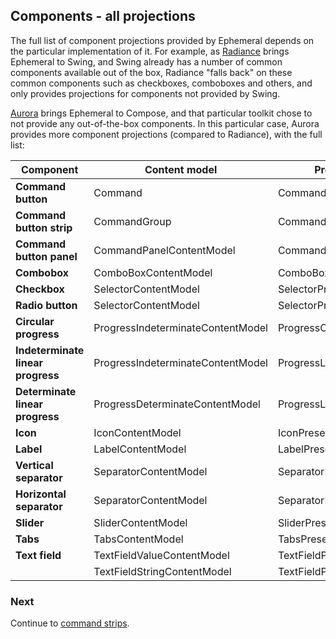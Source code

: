 ## Components - all projections

The full list of component projections provided by Ephemeral depends on the particular implementation of it. For example, as [Radiance](https://github.com/kirill-grouchnikov/radiance) brings Ephemeral to Swing, and Swing already has a number of common components available out of the box, Radiance "falls back" on these common components such as checkboxes, comboboxes and others, and only provides projections for components not provided by Swing.

[Aurora](https://github.com/kirill-grouchnikov/aurora) brings Ephemeral to Compose, and that particular toolkit chose to not provide any out-of-the-box components. In this particular case, Aurora provides more component projections (compared to Radiance), with the full list:

| Component | Content model | Presentation model | Projection |
| --- | --- | --- | --- |
| **Command button** | Command | CommandButtonPresentationModel | CommandButtonProjection |
| **Command button strip** | CommandGroup | CommandStripPresentationModel | CommandButtonStripProjection |
| **Command button panel** | CommandPanelContentModel | CommandPanelPresentationModel | CommandButtonPanelProjection |
| **Combobox** | ComboBoxContentModel | ComboBoxPresentationModel | ComboBoxProjection |
| **Checkbox** | SelectorContentModel | SelectorPresentationModel | CheckBoxProjection |
| **Radio button** | SelectorContentModel | SelectorPresentationModel | RadioButtonProjection |
| **Circular progress** | ProgressIndeterminateContentModel | ProgressCircularPresentationModel | CircularProgressProjection |
| **Indeterminate linear progress** | ProgressIndeterminateContentModel | ProgressLinearPresentationModel | IndeterminateLinearProgressProjection |
| **Determinate linear progress** | ProgressDeterminateContentModel | ProgressLinearPresentationModel | CircularProgressProjection |
| **Icon** | IconContentModel | IconPresentationModel | IconProjection |
| **Label** | LabelContentModel | LabelPresentationModel | LabelProjection |
| **Vertical separator** | SeparatorContentModel | SeparatorPresentationModel | VerticalSeparatorProjection |
| **Horizontal separator** | SeparatorContentModel | SeparatorPresentationModel | HorizontalSeparatorProjection |
| **Slider** | SliderContentModel | SliderPresentationModel | SliderProjection |
| **Tabs** | TabsContentModel | TabsPresentationModel | TabsProjection |
| **Text field** | TextFieldValueContentModel | TextFieldPresentationModel | TextFieldValueProjection |
| | TextFieldStringContentModel | TextFieldPresentationModel | TextFieldStringProjection |

### Next

Continue to [command strips](CommandStrip.md).
